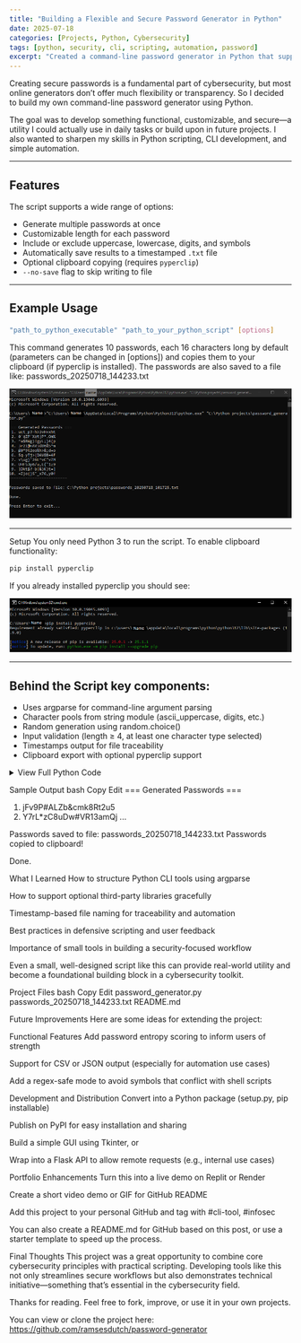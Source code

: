 ```yaml
---
title: "Building a Flexible and Secure Password Generator in Python"
date: 2025-07-18
categories: [Projects, Python, Cybersecurity]
tags: [python, security, cli, scripting, automation, password]
excerpt: "Created a command-line password generator in Python that supports multiple options like length, character types, file saving, and clipboard export. Here's a breakdown of the code, key takeaways, and ideas for future development."
---
```


Creating secure passwords is a fundamental part of cybersecurity, but most online generators don’t offer much flexibility or transparency. So I decided to build my own command-line password generator using Python.

The goal was to develop something functional, customizable, and secure—a utility I could actually use in daily tasks or build upon in future projects. I also wanted to sharpen my skills in Python scripting, CLI development, and simple automation.

---

## Features

The script supports a wide range of options:

- Generate multiple passwords at once  
- Customizable length for each password  
- Include or exclude uppercase, lowercase, digits, and symbols  
- Automatically save results to a timestamped `.txt` file  
- Optional clipboard copying (requires `pyperclip`)  
- `--no-save` flag to skip writing to file  

---

## Example Usage

```bash
"path_to_python_executable" "path_to_your_python_script" [options]
```
This command generates 10 passwords, each 16 characters long by default (parameters can be changed in [options]) and copies them to your clipboard (if pyperclip is installed). The passwords are also saved to a file like:
passwords_20250718_144233.txt


![Output password generator censored](/assets/images/output-password-generator-censored.PNG)

---

Setup
You only need Python 3 to run the script. To enable clipboard functionality:

```bash
pip install pyperclip
```
If you already installed pyperclip you should see: 

![Pip install](/assets/images/pip-install-censored.PNG)

---

## Behind the Script key components:

- Uses argparse for command-line argument parsing
- Character pools from string module (ascii_uppercase, digits, etc.)
- Random generation using random.choice()
- Input validation (length ≥ 4, at least one character type selected)
- Timestamps output for file traceability
- Clipboard export with optional pyperclip support

<details>
<summary>View Full Python Code</summary>

<br>

```python
import random
import string
import argparse
from datetime import datetime
import sys
import os

# Importing pyperclip for clipboard copy; if it isn't available, disable this feature
try:
    import pyperclip
    CLIPBOARD_AVAILABLE = True
except ImportError:
    CLIPBOARD_AVAILABLE = False

def generate_password(length, use_upper, use_lower, use_digits, use_symbols):
    characters = ''
    if use_upper:
        characters += string.ascii_uppercase
    if use_lower:
        characters += string.ascii_lowercase
    if use_digits:
        characters += string.digits
    if use_symbols:
        characters += string.punctuation

    if not characters:
        raise ValueError("No character types selected for password generation. "
                         "Use flags to include at least one character set.")

    return ''.join(random.choice(characters) for _ in range(length))

def save_passwords_to_file(passwords):
    timestamp = datetime.now().strftime("%Y%m%d_%H%M%S")
    # Save file in the same directory as the script
    script_dir = os.path.dirname(os.path.abspath(__file__))
    filename = os.path.join(script_dir, f"passwords_{timestamp}.txt")
    try:
        with open(filename, 'w') as f:
            for i, pwd in enumerate(passwords, 1):
                f.write(f"{i}. {pwd}\n")
    except Exception as e:
        print(f"Error saving passwords to file: {e}")
        return None
    return filename

def parse_args():
    parser = argparse.ArgumentParser(
        description="Generate secure random passwords.",
        formatter_class=argparse.ArgumentDefaultsHelpFormatter)

    parser.add_argument('-n', '--number', type=int, default=10,
                        help='Number of passwords to generate')
    parser.add_argument('-l', '--length', type=int, default=16,
                        help='Length of each password')
    parser.add_argument('--no-upper', action='store_true',
                        help='Exclude uppercase letters (A-Z)')
    parser.add_argument('--no-lower', action='store_true',
                        help='Exclude lowercase letters (a-z)')
    parser.add_argument('--no-digits', action='store_true',
                        help='Exclude digits (0-9)')
    parser.add_argument('--no-symbols', action='store_true',
                        help='Exclude symbols (e.g. !@#$%)')
    parser.add_argument('--no-save', action='store_true',
                        help="Don't save passwords to a file")
    parser.add_argument('--copy', action='store_true',
                        help='Copy generated passwords to clipboard (requires pyperclip)')

    return parser.parse_args()

def main():
    args = parse_args()

    # Validate length and number
    if args.length < 4:
        print("Error: Password length should be at least 4 for security.")
        sys.exit(1)
    if args.number < 1:
        print("Error: Number of passwords must be at least 1.")
        sys.exit(1)

    use_upper = not args.no_upper
    use_lower = not args.no_lower
    use_digits = not args.no_digits
    use_symbols = not args.no_symbols

    try:
        passwords = [generate_password(args.length, use_upper, use_lower, use_digits, use_symbols)
                     for _ in range(args.number)]
    except ValueError as e:
        print(f"Error: {e}")
        sys.exit(1)

    # Print passwords cleanly
    print("\n=== Generated Passwords ===")
    for i, pwd in enumerate(passwords, 1):
        print(f"{i:2d}. {pwd}")
    print("=" * 25)

    # Save to file unless --no-save
    if not args.no_save:
        filename = save_passwords_to_file(passwords)
        if filename:
            print(f"\nPasswords saved to file: {filename}")
        else:
            print("\nFailed to save passwords to file.")
    else:
        print("\nPassword saving skipped (--no-save used).")

    # Clipboard copy option
    if args.copy:
        if CLIPBOARD_AVAILABLE:
            joined_passwords = '\n'.join(passwords)
            pyperclip.copy(joined_passwords)
            print("\nPasswords copied to clipboard!")
        else:
            print("\nClipboard copy requested, but 'pyperclip' module not installed.")
            print("Install it with: pip install pyperclip")

    print("\nDone.")
    input("\nPress Enter to exit...")

if __name__ == "__main__":
    main()

```
</details>

Sample Output
bash
Copy
Edit
=== Generated Passwords ===
1. jFv9P#ALZb&cmk8Rt2u5
2. Y7rL*zC8uDw#VR13amQj
...

Passwords saved to file: passwords_20250718_144233.txt
Passwords copied to clipboard!

Done.


What I Learned
How to structure Python CLI tools using argparse

How to support optional third-party libraries gracefully

Timestamp-based file naming for traceability and automation

Best practices in defensive scripting and user feedback

Importance of small tools in building a security-focused workflow

Even a small, well-designed script like this can provide real-world utility and become a foundational building block in a cybersecurity toolkit.

Project Files
bash
Copy
Edit
password_generator.py
passwords_20250718_144233.txt
README.md

Future Improvements
Here are some ideas for extending the project:

Functional Features
Add password entropy scoring to inform users of strength

Support for CSV or JSON output (especially for automation use cases)

Add a regex-safe mode to avoid symbols that conflict with shell scripts

Development and Distribution
Convert into a Python package (setup.py, pip installable)

Publish on PyPI for easy installation and sharing

Build a simple GUI using Tkinter, or

Wrap into a Flask API to allow remote requests (e.g., internal use cases)

Portfolio Enhancements
Turn this into a live demo on Replit or Render

Create a short video demo or GIF for GitHub README

Add this project to your personal GitHub and tag with #cli-tool, #infosec

You can also create a README.md for GitHub based on this post, or use a starter template to speed up the process.

Final Thoughts
This project was a great opportunity to combine core cybersecurity principles with practical scripting. Developing tools like this not only streamlines secure workflows but also demonstrates technical initiative—something that’s essential in the cybersecurity field.

Thanks for reading. Feel free to fork, improve, or use it in your own projects.

You can view or clone the project here:
https://github.com/ramsesdutch/password-generator
